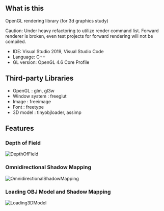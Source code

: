 
## What is this
OpenGL rendering library (for 3d graphics study)

Caution: Under heavy refactoring to utilize render command list. Forward renderer is broken, even test projects for forward rendering will not be compiled.

* IDE: Visual Studio 2019, Visual Studio Code
* Language: C++
* GL version: OpenGL 4.6 Core Profile

## Third-party Libraries
* OpenGL        : glm, gl3w
* Window system : freeglut
* Image         : freeimage
* Font          : freetype
* 3D model      : tinyobjloader, assimp

## Features
### Depth of Field
![DepthOfField](https://user-images.githubusercontent.com/11644393/39674785-3dbe0b7c-518c-11e8-8204-aef8136321f1.jpg)

### Omnidirectional Shadow Mapping
![OmnidirectionalShadowMapping](https://cloud.githubusercontent.com/assets/11644393/15381530/30adbcc2-1dbb-11e6-9286-13c0f82e6f92.jpg)

### Loading OBJ Model and Shadow Mapping
![Loading3DModel](https://user-images.githubusercontent.com/11644393/30523779-681265a0-9c22-11e7-8118-f6e9c10a7272.jpg)
